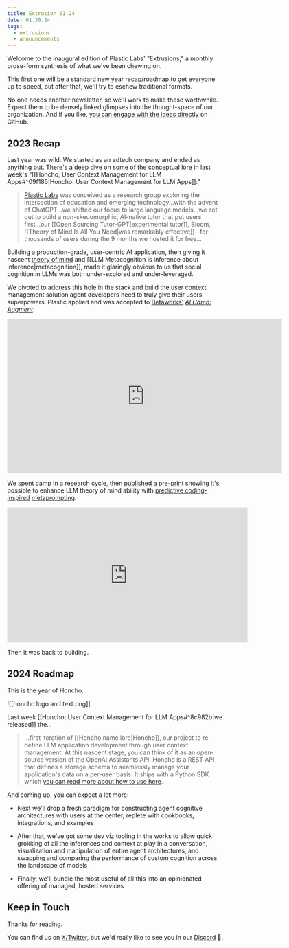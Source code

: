 ```yaml
---
title: Extrusion 01.24
date: 01.30.24
tags:
  - extrusions
  - announcements
---
```

Welcome to the inaugural edition of Plastic Labs' "Extrusions," a monthly prose-form synthesis of what we've been chewing on. 

This first one will be a standard new year recap/roadmap to get everyone up to speed, but after that, we'll try to eschew traditional formats. 

No one needs another newsletter, so we'll work to make these worthwhile. Expect them to be densely linked glimpses into the thought-space of our organization. And if you like, [you can engage with the ideas directly](https://github.com/plastic-labs/blog) on GitHub.

## 2023 Recap

Last year was wild. We started as an edtech company and ended as anything but. There's a deep dive on some of the conceptual lore in last week's "[[Honcho; User Context Management for LLM Apps#^09f185|Honcho: User Context Management for LLM Apps]]:"

>[Plastic Labs](https://plasticlabs.ai) was conceived as a research group exploring the intersection of education and emerging technology...with the advent of ChatGPT...we shifted our focus to large language models...we set out to build a non-skeuomorphic, AI-native tutor that put users first...our [[Open Sourcing Tutor-GPT|experimental tutor]], Bloom, [[Theory of Mind Is All You Need|was remarkably effective]]--for thousands of users during the 9 months we hosted it for free...

Building a production-grade, user-centric AI application, then giving it nascent [theory of mind](https://arxiv.org/pdf/2304.11490.pdf) and [[LLM Metacognition is inference about inference|metacognition]], made it glaringly obvious to us that social cognition in LLMs was both under-explored and under-leveraged.

We pivoted to address this hole in the stack and build the user context management solution agent developers need to truly give their users superpowers. Plastic applied and was accepted to [Betaworks'](https://www.betaworks.com/) [*AI Camp: Augment*](https://techcrunch.com/2023/08/30/betaworks-goes-all-in-on-augmentative-ai-in-latest-camp-cohort-were-rabidly-interested/?guccounter=1):

<iframe src="https://player.vimeo.com/video/868985592?h=deff771ffe&color=F6F5F2&title=0&byline=0&portrait=0" width="640" height="360" frameborder="0" allow="autoplay; fullscreen; picture-in-picture" allowfullscreen></iframe>

We spent camp in a research cycle, then [published a pre-print](https://arxiv.org/abs/2310.06983) showing it's possible to enhance LLM theory of mind ability with [predictive coding-inspired](https://js.langchain.com/docs/use_cases/agent_simulations/violation_of_expectations_chain) [metaprompting](https://arxiv.org/abs/2102.07350).

<iframe width="560" height="315" src="https://www.youtube.com/embed/PbuzqCdY0hg?si=OSujtqg44AK3y_W-" title="YouTube video player" frameborder="0" allow="accelerometer; autoplay; clipboard-write; encrypted-media; gyroscope; picture-in-picture; web-share" allowfullscreen></iframe>

Then it was back to building.

## 2024 Roadmap

This is the year of Honcho.

![[honcho logo and text.png]]

Last week [[Honcho; User Context Management for LLM Apps#^8c982b|we released]] the...

 >...first iteration of [[Honcho name lore|Honcho]], our project to re-define LLM application development through user context management. At this nascent stage, you can think of it as an open-source version of the OpenAI Assistants API.  Honcho is a REST API that defines a storage schema to seamlessly manage your application's data on a per-user basis. It ships with a Python SDK which [you can read more about how to use here](https://github.com/plastic-labs/honcho/blob/main/README.md).

And coming up, you can expect a lot more:

- Next we'll drop a fresh paradigm for constructing agent cognitive architectures with users at the center, replete with cookbooks, integrations, and examples  

- After that, we've got some dev viz tooling in the works to allow quick grokking of all the inferences and context at play in a conversation, visualization and manipulation of entire agent architectures, and swapping and comparing the performance of custom cognition across the landscape of models  

- Finally, we'll bundle the most useful of all this into an opinionated offering of managed, hosted services  

## Keep in Touch

Thanks for reading.

You can find us on [X/Twitter](https://twitter.com/plastic_labs), but we'd really like to see you in our [Discord](https://discord.gg/plasticlabs) 🫡.